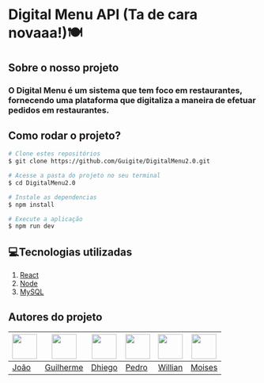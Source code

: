 # **Digital Menu API (Ta de cara novaaa!)🍽️**
 ## Sobre o nosso projeto
 ### O Digital Menu é um sistema que tem foco em restaurantes, fornecendo uma plataforma que digitaliza a maneira de efetuar pedidos em restaurantes.

## Como rodar o projeto?

``` bash
# Clone estes repositórios
$ git clone https://github.com/Guigite/DigitalMenu2.0.git

# Acesse a pasta do projeto no seu terminal
$ cd DigitalMenu2.0

# Instale as dependencias 
$ npm install

# Execute a aplicação
$ npm run dev
```

## 💻Tecnologias utilizadas
1. [React](https://react.dev)
2. [Node](https://nodejs.org/en)
3. [MySQL](https://www.mysql.com)

## Autores do projeto

[<img src="https://github.com/JoaoVFAndrade.png" width="50" height="50">](https://github.com/JoaoVFAndrade) | [<img src="https://github.com/Guigite.png" width="50" height="50">](https://github.com/Guigite) | [<img src="https://github.com/DhiegoFernandes.png" width="50" height="50">](https://github.com/DhiegoFernandes) | [<img src="https://github.com/PedroHenriqueSantosBrasileiro.png" width="50" height="50">](https://github.com/PedroHenriqueSantosBrasileiro) | [<img src="https://github.com/willtsuchida.png" width="50" height="50">](https://github.com/willtsuchida) | [<img src="https://github.com/Moisa10.png" width="50" height="50">](https://github.com/Moisa10)
---|---|---|---|---|---
[João](https://github.com/JoaoVFAndrade) | [Guilherme](https://github.com/Guigite) | [Dhiego](https://github.com/DhiegoFernandes) | [Pedro](https://github.com/PedroHenriqueSantosBrasileiro) | [Willian](https://github.com/willtsuchida) | [Moises](https://github.com/Moisa10)
